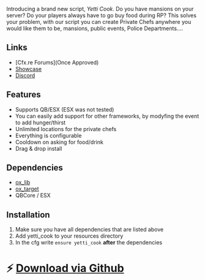Introducing a brand new script, *Yetti Cook*. Do you have mansions on your server? Do your players always have to go buy food during RP? This solves your problem, with our script you can create Private Chefs anywhere you would like them to be, mansions, public events, Police Departments....

## Links
- [Cfx.re Forums](Once Approved)
- [Showcase](https://www.youtube.com/watch?v=TXScgoRQJJU)
- [Discord](https://discord.gg/mfJ7RJjwDq)

## Features
- Supports QB/ESX (ESX was not tested)
- You can easily add support for other frameworks, by modyfing the event
to add hunger/thirst
- Unlimited locations for the private chefs
- Everything is configurable
- Cooldown on asking for food/drink
- Drag & drop install

## Dependencies
- [ox_lib](https://github.com/overextended/ox_lib)
- [ox_target](https://github.com/overextended/ox_target)
- QBCore / ESX

## Installation 
1. Make sure you have all dependencies that are listed above
2. Add yetti_cook to your resources directory
3. In the cfg write `ensure yetti_cook` **after** the dependencies

# :zap: [Download via Github](https://github.com/YeeetSK/yetti_cook)
